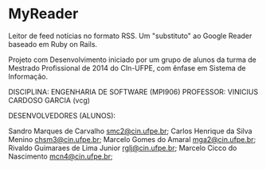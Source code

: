 # MyReader
Leitor de feed notícias no formato RSS. Um "substituto" ao Google Reader baseado em Ruby on Rails.

Projeto com Desenvolvimento iniciado por um grupo de alunos da turma de Mestrado Profissional de 2014 do CIn-UFPE, com ênfase em Sistema de Informação. 

DISCIPLINA: ENGENHARIA DE SOFTWARE (MPI906)
PROFESSOR: VINICIUS CARDOSO GARCIA (vcg)

DESENVOLVEDORES (ALUNOS):

Sandro Marques de Carvalho <smc2@cin.ufpe.br>;
Carlos Henrique da Silva Menino <chsm3@cin.ufpe.br>;
Marcelo Gomes do Amaral <mga2@cin.ufpe.br>;
Rivaldo Guimaraes de Lima Junior <rglj@cin.ufpe.br>;
Marcelo Cicco do Nascimento <mcn4@cin.ufpe.br>;
